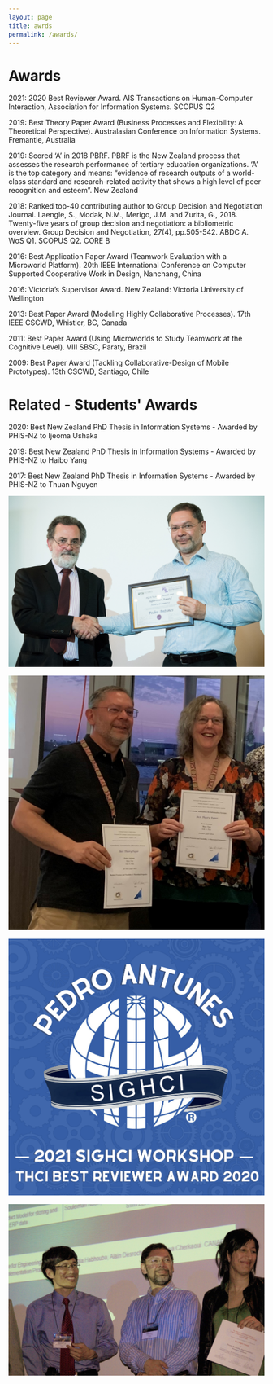```yaml
---
layout: page
title: awrds
permalink: /awards/
---
```


# Awards

2021: 2020 Best Reviewer Award. AIS Transactions on Human-Computer Interaction, Association for Information Systems. SCOPUS Q2

2019: Best Theory Paper Award (Business Processes and Flexibility: A Theoretical Perspective). Australasian Conference on Information Systems. Fremantle, Australia

2019: Scored ‘A’ in 2018 PBRF. PBRF is the New Zealand process that assesses the research performance of tertiary education organizations. ‘A’ is the top category and means: “evidence of research outputs of a world-class standard and research-related activity that shows a high level of peer recognition and esteem”. New Zealand

2018: Ranked top-40 contributing author to Group Decision and Negotiation Journal. Laengle, S., Modak, N.M., Merigo, J.M. and Zurita, G., 2018. Twenty-five years of group decision and negotiation: a bibliometric overview. Group Decision and Negotiation, 27(4), pp.505-542. ABDC A. WoS Q1. SCOPUS Q2. CORE B

2016: Best Application Paper Award (Teamwork Evaluation with a Microworld Platform). 20th IEEE International Conference on Computer Supported Cooperative Work in Design, Nanchang, China

2016: Victoria’s Supervisor Award. New Zealand: Victoria University of Wellington

2013: Best Paper Award (Modeling Highly Collaborative Processes). 17th IEEE CSCWD, Whistler, BC, Canada

2011: Best Paper Award (Using Microworlds to Study Teamwork at the Cognitive Level). VIII SBSC, Paraty, Brazil

2009: Best Paper Award (Tackling Collaborative-Design of Mobile Prototypes). 13th CSCWD, Santiago, Chile



# Related - Students' Awards


2020: Best New Zealand PhD Thesis in Information Systems - Awarded by PHIS-NZ to Ijeoma Ushaka

2019: Best New Zealand PhD Thesis in Information Systems - Awarded by PHIS-NZ to Haibo Yang

2017: Best New Zealand PhD Thesis in Information Systems - Awarded by PHIS-NZ to Thuan Nguyen


![photo](/assets/img/supervisor-award.jpg "Supervisor Award")

![photo](/assets/img/acis-award.jpg "ACIS Award")

![photo](/assets/img/thci-award.jpg "Best Reviewer Award")

![photo](/assets/img/cscwd-award.jpg "CSCWD Award")
